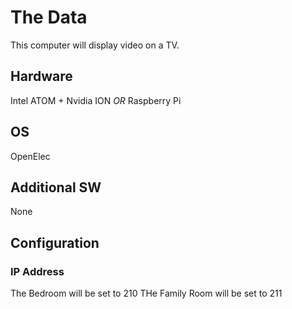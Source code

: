 # The Data
This computer will display video on a TV.

## Hardware
Intel ATOM + Nvidia ION
*OR*
Raspberry Pi

## OS
OpenElec

## Additional SW

None

## Configuration

### IP Address
The Bedroom will be set to 210
THe Family Room will be set to 211

